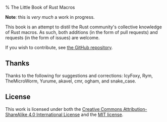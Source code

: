 % The Little Book of Rust Macros

**Note**: this is *very much* a work in progress.

This book is an attempt to distil the Rust community's collective knowledge of Rust macros.  As such, both additions (in the form of pull requests) and requests (in the form of issues) are welcome.

If you wish to contribute, see [the GitHub repository](https://github.com/DanielKeep/tlborm/).

## Thanks

Thanks to the following for suggestions and corrections: IcyFoxy, Rym, TheMicroWorm, Yurume, akavel, cmr, ogham, and snake_case.

## License

This work is licensed under both the [Creative Commons Attribution-ShareAlike 4.0 International License](http://creativecommons.org/licenses/by-sa/4.0/) and the [MIT license](http://opensource.org/licenses/MIT).
